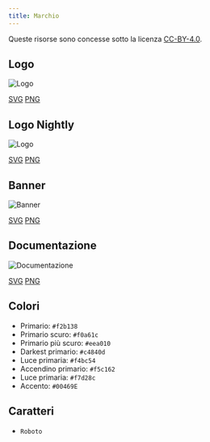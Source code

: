 ```yaml
---
title: Marchio
---
```


Queste risorse sono concesse sotto la licenza [CC-BY-4.0](https://github.com/LinwoodCloud/Butterfly/blob/develop/BRANDING_LICENSE).

## Logo

![Logo](/img/logo.svg)

[SVG](/img/logo.svg) [PNG](/img/logo.png)

## Logo Nightly

![Logo](/img/nightly.svg)

[SVG](/img/nightly.svg) [PNG](/img/nightly.png)

## Banner

![Banner](/img/banner.svg)

[SVG](/img/banner.svg) [PNG](/img/banner.png)

## Documentazione

![Documentazione](/img/docs.svg)

[SVG](/img/docs.svg) [PNG](/img/docs.png)

## Colori

* Primario: `#f2b138`
* Primario scuro: `#f0a61c`
* Primario più scuro: `#eea010`
* Darkest primario: `#c4840d`
* Luce primaria: `#f4bc54`
* Accendino primario: `#f5c162`
* Luce primaria: `#f7d28c`
* Accento: `#00469E`

## Caratteri

* `Roboto`
